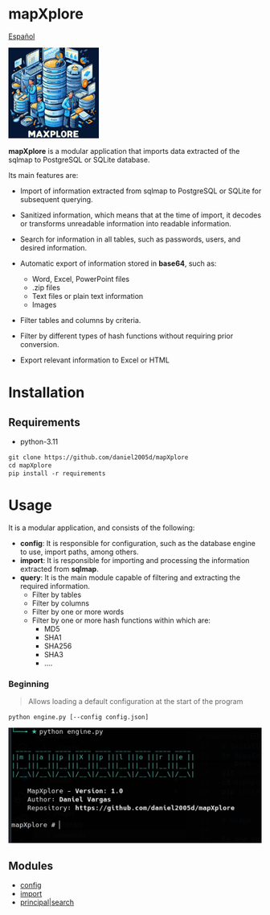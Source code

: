 # mapXplore

[Español](doc/es/README.md)

<img src="doc/images/Logo.jpg" width="180px">

**mapXplore** is a modular application that imports data extracted of the sqlmap to PostgreSQL or SQLite database.

Its main features are:

* Import of information extracted from sqlmap to PostgreSQL or SQLite for subsequent querying.
* Sanitized information, which means that at the time of import, it decodes or transforms unreadable information into readable information.
* Search for information in all tables, such as passwords, users, and desired information.
* Automatic export of information stored in **base64**, such as:
    * Word, Excel, PowerPoint files
    * .zip files
    * Text files or plain text information
    * Images

* Filter tables and columns by criteria.
* Filter by different types of hash functions without requiring prior conversion.
* Export relevant information to Excel or HTML

# Installation

## Requirements
* python-3.11

```
git clone https://github.com/daniel2005d/mapXplore
cd mapXplore
pip install -r requirements
```

# Usage

It is a modular application, and consists of the following:

* **config**: It is responsible for configuration, such as the database engine to use, import paths, among others.
* **import**: It is responsible for importing and processing the information extracted from **sqlmap**.
* **query**: It is the main module capable of filtering and extracting the required information.
    * Filter by tables
    * Filter by columns
    * Filter by one or more words
    * Filter by one or more hash functions within which are:
        * MD5
        * SHA1
        * SHA256
        * SHA3
        * ....

### Beginning
> Allows loading a default configuration at the start of the program
```
python engine.py [--config config.json]
```
<img src="doc/screenshot/start.png" >

## Modules

- [config](doc/en/configuration.md)
- [import](doc/en/import.md)
- [principal|search](doc/en/main.md)